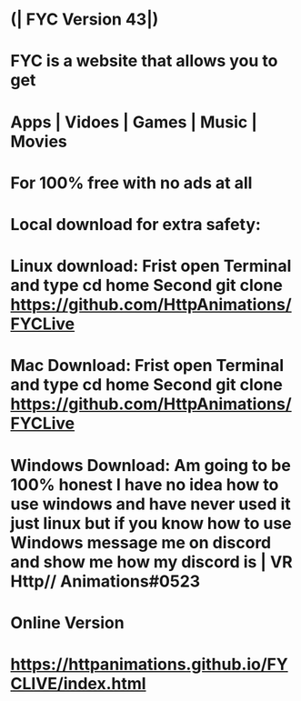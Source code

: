 #                    (| FYC Version 43|)

# FYC is a website that allows you to get 
# Apps | Vidoes | Games | Music | Movies
# For 100% free with no ads at all 

# 
# 
#
#
# Local download for extra safety:
# Linux download: Frist open Terminal and type cd home Second git clone https://github.com/HttpAnimations/FYCLive
# Mac Download: Frist open Terminal and type cd home Second git clone https://github.com/HttpAnimations/FYCLive
# Windows Download: Am going to be 100% honest I have no idea how to use windows and have never used it just linux but if you know how to use Windows message me on discord and show me how my discord is | VR Http// Animations#0523  
#
#
#
#
# Online Version 
# https://httpanimations.github.io/FYCLIVE/index.html